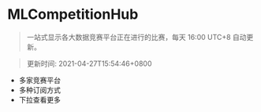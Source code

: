 # MLCompetitionHub

> 一站式显示各大数据竞赛平台正在进行的比赛，每天 16:00 UTC+8 自动更新。
  
> 更新时间: 2021-04-27T15:54:46+0800 

* 多家竞赛平台
* 多种订阅方式
* 下拉查看更多